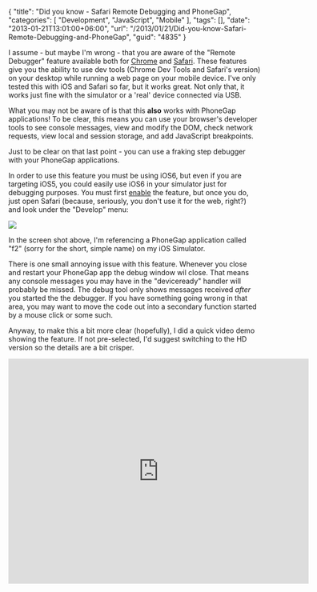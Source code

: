 {
	"title": "Did you know - Safari Remote Debugging and PhoneGap",
	"categories": [
		"Development",
		"JavaScript",
		"Mobile"
	],
	"tags": [],
	"date": "2013-01-21T13:01:00+06:00",
	"url": "/2013/01/21/Did-you-know-Safari-Remote-Debugging-and-PhoneGap",
	"guid": "4835"
}

I assume - but maybe I'm wrong - that you are aware of the "Remote Debugger" feature available both for <a href="https://developers.google.com/chrome/mobile/docs/debugging">Chrome</a> and <a href="http://moduscreate.com/enable-remote-web-inspector-in-ios-6/">Safari</a>. These features give you the ability to use dev tools (Chrome Dev Tools and Safari's version) on your desktop while running a web page on your mobile device. I've only tested this with iOS and Safari so far, but it works great. Not only that, it works just fine with the simulator or a 'real' device connected via USB.
<!--more-->
What you may not be aware of is that this <b>also</b> works with PhoneGap applications! To be clear, this means you can use your browser's developer tools to see console messages, view and modify the DOM, check network requests, view local and session storage, and add JavaScript breakpoints.

Just to be clear on that last point - you can use a fraking step debugger with your PhoneGap applications.

In order to use this feature you must be using iOS6, but even if you are targeting iOS5, you could easily use iOS6 in your simulator just for debugging purposes. You must first <a href="http://moduscreate.com/enable-remote-web-inspector-in-ios-6/">enable</a> the feature, but once you do, just open Safari (because, seriously, you don't use it for the web, right?) and look under the "Develop" menu:

<img src="http://static.raymondcamden.com/images/screenshot58.png" />

In the screen shot above, I'm referencing a PhoneGap application called "f2" (sorry for the short, simple name) on my iOS Simulator. 

There is one small annoying issue with this feature. Whenever you close and restart your PhoneGap app the debug window wil close. That means any console messages you may have in the "deviceready" handler will probably be missed. The debug tool only shows messages received <i>after</i> you started the the debugger. If you have something going wrong in that area, you may want to move the code out into a secondary function started by a mouse click or some such.

Anyway, to make this a bit more clear (hopefully), I did a quick video demo showing the feature. If not pre-selected, I'd suggest switching to the HD version so the details are a bit crisper.

<iframe width="600" height="450" src="http://www.youtube.com/embed/yXvoXId6fxs?rel=0" frameborder="0" allowfullscreen></iframe>